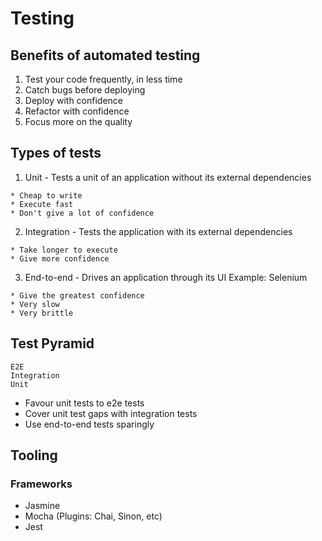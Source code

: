 # Testing

## Benefits of automated testing

1. Test your code frequently, in less time
2. Catch bugs before deploying
3. Deploy with confidence
4. Refactor with confidence
5. Focus more on the quality

## Types of tests

1. Unit - Tests a unit of an application without its external dependencies

```
* Cheap to write
* Execute fast
* Don't give a lot of confidence
```

2. Integration - Tests the application with its external dependencies

```
* Take longer to execute
* Give more confidence
```

3. End-to-end - Drives an application through its UI
   Example: Selenium

```
* Give the greatest confidence
* Very slow
* Very brittle
```

## Test Pyramid

```
E2E
Integration
Unit
```

- Favour unit tests to e2e tests
- Cover unit test gaps with integration tests
- Use end-to-end tests sparingly

## Tooling

### Frameworks

- Jasmine
- Mocha (Plugins: Chai, Sinon, etc)
- Jest
